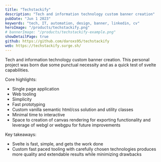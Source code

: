 ```yaml
---
title: "Techstackify"
description: "Tech and information technology custom banner creation"
pubDate: "Jun 1 2023"
keywords: "tech, IT, automation, design, banner, linkedin, cv"
heroImage: "/products/techstackify.png"
# bannerImage: "/products/techstackify-example.png"
showDetailPage: true
github: https://github.com/daroxs95/techstackify
web: https://techstackify.surge.sh/
---
```


Tech and information technology custom banner creation.
This personal project was born due some punctual necessity and as a quick test of svelte capabilities.

Core highlights:
- Single page application
- Web tooling
- Simplicity
- Fast prototyping
- Custom vanilla semantic html/css solution and utility classes
- Minimal time to interactive
- Space to creation of canvas rendering for exporting functionality and leverage of webgl or webgpu for future improvements

Key takeaways:
- Svelte is fast, simple, and gets the work done
- Custom fast paced tooling with carefully chosen technologies produces more quality and extendable results while minimizing drawbacks
